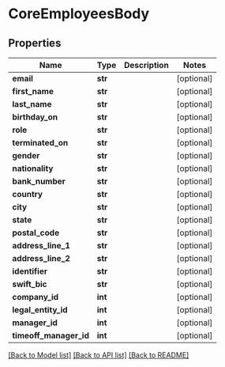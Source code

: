 # CoreEmployeesBody

## Properties
Name | Type | Description | Notes
------------ | ------------- | ------------- | -------------
**email** | **str** |  | [optional] 
**first_name** | **str** |  | [optional] 
**last_name** | **str** |  | [optional] 
**birthday_on** | **str** |  | [optional] 
**role** | **str** |  | [optional] 
**terminated_on** | **str** |  | [optional] 
**gender** | **str** |  | [optional] 
**nationality** | **str** |  | [optional] 
**bank_number** | **str** |  | [optional] 
**country** | **str** |  | [optional] 
**city** | **str** |  | [optional] 
**state** | **str** |  | [optional] 
**postal_code** | **str** |  | [optional] 
**address_line_1** | **str** |  | [optional] 
**address_line_2** | **str** |  | [optional] 
**identifier** | **str** |  | [optional] 
**swift_bic** | **str** |  | [optional] 
**company_id** | **int** |  | [optional] 
**legal_entity_id** | **int** |  | [optional] 
**manager_id** | **int** |  | [optional] 
**timeoff_manager_id** | **int** |  | [optional] 

[[Back to Model list]](../README.md#documentation-for-models) [[Back to API list]](../README.md#documentation-for-api-endpoints) [[Back to README]](../README.md)

